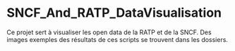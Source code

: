 # SNCF_And_RATP_DataVisualisation
Ce projet sert à visualiser les open data de la RATP et de la SNCF.
Des images exemples des résultats de ces scripts se trouvent dans les dossiers.
